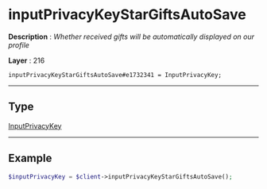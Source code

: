 # inputPrivacyKeyStarGiftsAutoSave

**Description** : *Whether received gifts will be automatically displayed on our profile*

**Layer** : 216

```tl
inputPrivacyKeyStarGiftsAutoSave#e1732341 = InputPrivacyKey;
```

---

## Type

[InputPrivacyKey](type/InputPrivacyKey)

---

## Example

```php
$inputPrivacyKey = $client->inputPrivacyKeyStarGiftsAutoSave();
```